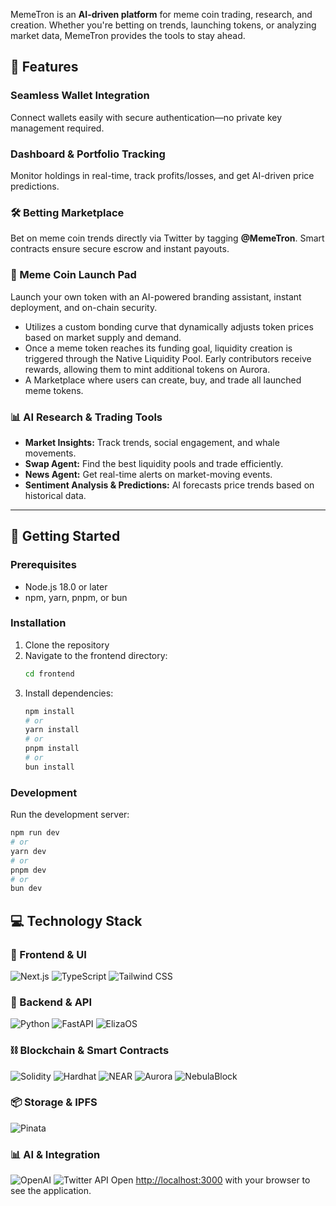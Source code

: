 MemeTron is an **AI-driven platform** for meme coin trading, research, and creation. Whether you're betting on trends, launching tokens, or analyzing market data, MemeTron provides the tools to stay ahead.

## 🚀 Features

### **Seamless Wallet Integration**
Connect wallets easily with secure authentication—no private key management required.

### **Dashboard & Portfolio Tracking**
Monitor holdings in real-time, track profits/losses, and get AI-driven price predictions.

### **🛠 Betting Marketplace**
Bet on meme coin trends directly via Twitter by tagging **@MemeTron**. Smart contracts ensure secure escrow and instant payouts.

### **🚀 Meme Coin Launch Pad**
Launch your own token with an AI-powered branding assistant, instant deployment, and on-chain security.
   - Utilizes a custom bonding curve that dynamically adjusts token prices based on market supply and demand.
   - Once a meme token reaches its funding goal, liquidity creation is triggered through the Native Liquidity Pool. Early contributors receive rewards, allowing them to mint additional tokens on Aurora.
   - A Marketplace where users can create, buy, and trade all launched meme tokens.

### **📊 AI Research & Trading Tools**
- **Market Insights:** Track trends, social engagement, and whale movements.
- **Swap Agent:** Find the best liquidity pools and trade efficiently.
- **News Agent:** Get real-time alerts on market-moving events.
- **Sentiment Analysis & Predictions:** AI forecasts price trends based on historical data.
---

## 🚀 Getting Started

### Prerequisites

- Node.js 18.0 or later
- npm, yarn, pnpm, or bun

### Installation

1. Clone the repository
2. Navigate to the frontend directory:
   ```bash
   cd frontend
   ```
3. Install dependencies:
   ```bash
   npm install
   # or
   yarn install
   # or
   pnpm install
   # or
   bun install
   ```

### Development

Run the development server:

```bash
npm run dev
# or
yarn dev
# or
pnpm dev
# or
bun dev
```
## 💻 Technology Stack

### 🎨 Frontend & UI

![Next.js](https://img.shields.io/badge/Next.js%2014-000000?style=for-the-badge&logo=next.js&logoColor=white)
![TypeScript](https://img.shields.io/badge/TypeScript-3178C6?style=for-the-badge&logo=typescript&logoColor=white)
![Tailwind CSS](https://img.shields.io/badge/Tailwind%20CSS-38B2AC?style=for-the-badge&logo=tailwind-css&logoColor=white)

### 🔧 Backend & API

![Python](https://img.shields.io/badge/Python-3776AB?style=for-the-badge&logo=python&logoColor=white)
![FastAPI](https://img.shields.io/badge/FastAPI-009688?style=for-the-badge&logo=fastapi&logoColor=white)
![ElizaOS](https://img.shields.io/badge/ElizaOS-FF6B6B?style=for-the-badge&logo=data:image/svg+xml;base64,PHN2ZyB4bWxucz0iaHR0cDovL3d3dy53My5vcmcvMjAwMC9zdmciIHZpZXdCb3g9IjAgMCAyNCAyNCI+PC9zdmc+&logoColor=white)

### ⛓️ Blockchain & Smart Contracts

![Solidity](https://img.shields.io/badge/Solidity-363636?style=for-the-badge&logo=solidity&logoColor=white)
![Hardhat](https://img.shields.io/badge/Hardhat-FFD700?style=for-the-badge&logo=hardhat&logoColor=black)
![NEAR](https://img.shields.io/badge/NEAR-000000?style=for-the-badge&logo=near&logoColor=white)
![Aurora](https://img.shields.io/badge/Aurora-85FF8A?style=for-the-badge&logo=aurora&logoColor=black)
![NebulaBlock](https://img.shields.io/badge/NebulaBlock-6F4BB2?style=for-the-badge&logo=data:image/svg+xml;base64,PHN2ZyB4bWxucz0iaHR0cDovL3d3dy53My5vcmcvMjAwMC9zdmciIHZpZXdCb3g9IjAgMCAyNCAyNCI+PC9zdmc+&logoColor=white)

### 📦 Storage & IPFS

![Pinata](https://img.shields.io/badge/Pinata-E4405F?style=for-the-badge&logo=pinata&logoColor=white)

### 📊 AI & Integration

![OpenAI](https://img.shields.io/badge/GPT--4-412991?style=for-the-badge&logo=openai&logoColor=white)
![Twitter API](https://img.shields.io/badge/Twitter%20API-1DA1F2?style=for-the-badge&logo=twitter&logoColor=white)
Open [http://localhost:3000](http://localhost:3000) with your browser to see the application.
